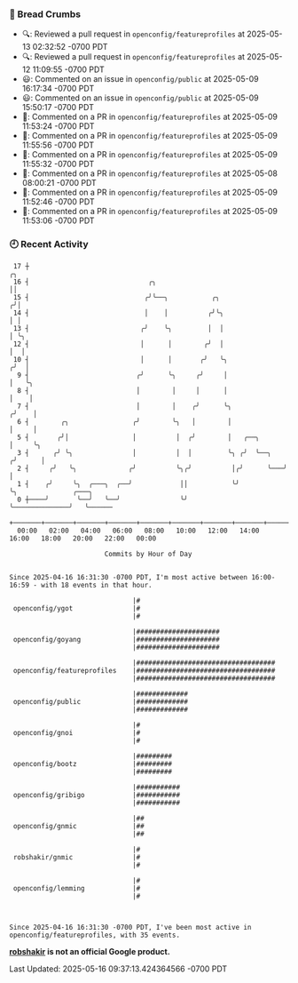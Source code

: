 ### 🍞 Bread Crumbs

 * 🔍: Reviewed a pull request in  `openconfig/featureprofiles` at 2025-05-13 02:32:52 -0700 PDT
 * 🔍: Reviewed a pull request in  `openconfig/featureprofiles` at 2025-05-12 11:09:55 -0700 PDT
 * 😃: Commented on an issue in `openconfig/public` at 2025-05-09 16:17:34 -0700 PDT
 * 😃: Commented on an issue in `openconfig/public` at 2025-05-09 15:50:17 -0700 PDT
 * 💬: Commented on a PR in  `openconfig/featureprofiles` at 2025-05-09 11:53:24 -0700 PDT
 * 💬: Commented on a PR in  `openconfig/featureprofiles` at 2025-05-09 11:55:56 -0700 PDT
 * 💬: Commented on a PR in  `openconfig/featureprofiles` at 2025-05-09 11:55:32 -0700 PDT
 * 💬: Commented on a PR in  `openconfig/featureprofiles` at 2025-05-08 08:00:21 -0700 PDT
 * 💬: Commented on a PR in  `openconfig/featureprofiles` at 2025-05-09 11:52:46 -0700 PDT
 * 💬: Commented on a PR in  `openconfig/featureprofiles` at 2025-05-09 11:53:06 -0700 PDT

### 🕘 Recent Activity
```
 17 ┼                                                                    ╭╮
 16 ┤                              ╭╮                                    ││
 15 ┤                             ╭╯╰──╮           ╭╮                   ╭╯│
 14 ┤                             │    │          ╭╯╰╮                  │ │
 13 ┤                            ╭╯    ╰╮         │  │                  │ ╰╮
 12 ┤                            │      │        ╭╯  │                  │  │
 10 ┤                            │      │       ╭╯   ╰╮                ╭╯  │
  9 ┤                           ╭╯      ╰╮     ╭╯     │                │   ╰╮
  8 ┤                           │        │     │      │                │    │
  7 ┤                           │        │    ╭╯      ╰╮              ╭╯    │
  6 ┤        ╭╮                ╭╯        ╰╮   │        │              │     │
  5 ┤       ╭╯│                │          │  ╭╯        │   ╭──╮       │     ╰╮
  3 ┤      ╭╯ ╰╮               │          │  │         ╰╮ ╭╯  ╰──╮   ╭╯      │
  2 ┤     ╭╯   ╰╮             ╭╯          ╰╮╭╯          │╭╯      ╰───╯       │
  1 ┤    ╭╯     ╰╮  ╭───╮  ╭──╯            ││           ╰╯                   ╰╮              ╭───╮
  0 ┼────╯       ╰──╯   ╰──╯               ╰╯                                 ╰──────────────╯   ╰──────
    +───────+───────+───────+───────+───────+───────+───────+───────+───────+───────+───────+───────+────
  00:00   02:00   04:00   06:00   08:00   10:00   12:00   14:00   16:00   18:00   20:00   22:00   00:00   

						Commits by Hour of Day


Since 2025-04-16 16:31:30 -0700 PDT, I'm most active between 16:00-16:59 - with 18 events in that hour.

```



```
                               |#
 openconfig/ygot               |#
                               |#

                               |#####################
 openconfig/goyang             |#####################
                               |#####################

                               |###################################
 openconfig/featureprofiles    |###################################
                               |###################################

                               |#############
 openconfig/public             |#############
                               |#############

                               |#
 openconfig/gnoi               |#
                               |#

                               |#########
 openconfig/bootz              |#########
                               |#########

                               |###########
 openconfig/gribigo            |###########
                               |###########

                               |##
 openconfig/gnmic              |##
                               |##

                               |#
 robshakir/gnmic               |#
                               |#

                               |#
 openconfig/lemming            |#
                               |#



Since 2025-04-16 16:31:30 -0700 PDT, I've been most active in openconfig/featureprofiles, with 35 events.

```
**[robshakir](mailto:robjs@google.com) is not an official Google product.**  


Last Updated: 2025-05-16 09:37:13.424364566 -0700 PDT
